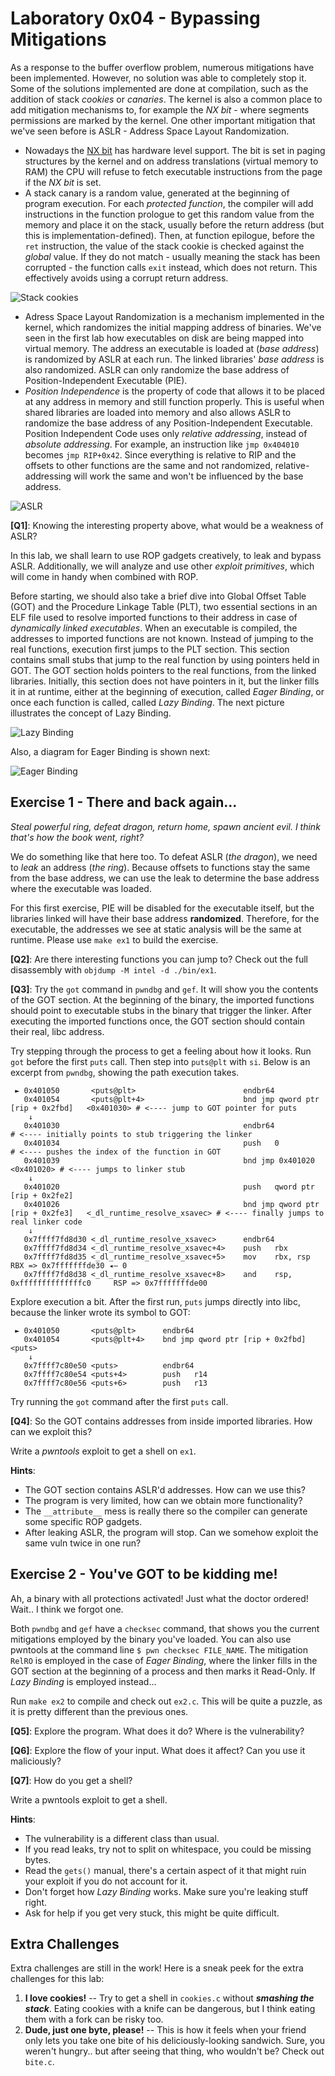 # Laboratory 0x04 - Bypassing Mitigations

As a response to the buffer overflow problem, numerous mitigations have been implemented. However, no solution was able to completely stop it. Some of the solutions implemented are done at compilation, such as the addition of stack *cookies* or *canaries*. The kernel is also a common place to add mitigation mechanisms to, for example the *NX bit* - where segments permissions are marked by the kernel. One other important mitigation that we've seen before is ASLR - Address Space Layout Randomization.

* Nowadays the [NX bit](https://en.wikipedia.org/wiki/NX_bit) has hardware level support. The bit is set in paging structures by the kernel and on address translations (virtual memory to RAM) the CPU will refuse to fetch executable instructions from the page if the *NX bit* is set.
* A stack canary is a random value, generated at the beginning of program execution. For each *protected function*, the compiler will add instructions in the function prologue to get this random value from the memory and place it on the stack, usually before the return address (but this is implementation-defined). Then, at function epilogue, before the `ret` instruction, the value of the stack cookie is checked against the *global* value. If they do not match - usually meaning the stack has been corrupted - the function calls `exit` instead, which does not return. This effectively avoids using a corrupt return address.

![Stack cookies](../img/canary.png)

* Adress Space Layout Randomization is a mechanism implemented in the kernel, which randomizes the initial mapping address of binaries. We've seen in the first lab how executables on disk are being mapped into virtual memory. The address an executable is loaded at (*base address*) is randomized by ASLR at each run. The linked libraries' *base address* is also randomized. ASLR can only randomize the base address of Position-Independent Executable (PIE).
* *Position Independence* is the property of code that allows it to be placed at any address in memory and still function properly. This is useful when shared libraries are loaded into memory and also allows ASLR to randomize the base address of any Position-Independent Executable. Position Independent Code uses only *relative addressing*, instead of *absolute addressing*. For example, an instruction like `jmp 0x404010` becomes `jmp RIP+0x42`. Since everything is relative to RIP and the offsets to other functions are the same and not randomized, relative-addressing will work the same and won't be influenced by the base address.

![ASLR](../img/aslr.png)

**[Q1]**: Knowing the interesting property above, what would be a weakness of ASLR?

In this lab, we shall learn to use ROP gadgets creatively, to leak and bypass ASLR. Additionally, we will analyze and use other *exploit primitives*, which will come in handy when combined with ROP.

Before starting, we should also take a brief dive into Global Offset Table (GOT) and the Procedure Linkage Table (PLT), two essential sections in an ELF file used to resolve imported functions to their address in case of *dynamically linked executables*. When an executable is compiled, the addresses to imported functions are not known. Instead of jumping to the real functions, execution first jumps to the PLT section. This section contains small stubs that jump to the real function by using pointers held in GOT. The GOT section holds pointers to the real functions, from the linked libraries. Initially, this section does not have pointers in it, but the linker fills it in at runtime, either at the beginning of execution, called *Eager Binding*, or once each function is called, called *Lazy Binding*. The next picture illustrates the concept of Lazy Binding.

![Lazy Binding](../img/binding_lazy.png)

Also, a diagram for Eager Binding is shown next:

![Eager Binding](../img/binding_eager.png)


## Exercise 1 - There and back again...

*Steal powerful ring, defeat dragon, return home, spawn ancient evil. I think that's how the book went, right?*

We do something like that here too. To defeat ASLR (*the dragon*), we need to *leak* an address (*the ring*). Because offsets to functions stay the same from the base address, we can use the leak to determine the base address where the executable was loaded.

For this first exercise, PIE will be disabled for the executable itself, but the libraries linked will have their base address **randomized**. Therefore, for the executable, the addresses we see at static analysis will be the same at runtime.
Please use `make ex1` to build the exercise.

**[Q2]**: Are there interesting functions you can jump to? Check out the full disassembly with `objdump -M intel -d ./bin/ex1`.

**[Q3]**: Try the `got` command in `pwndbg` and `gef`. It will show you the contents of the GOT section.
At the beginning of the binary, the imported functions should point to executable stubs in the binary that trigger the linker. After executing the imported functions once, the GOT section should contain their real, libc address.

Try stepping through the process to get a feeling about how it looks. Run `got` before the first `puts` call. Then step into `puts@plt` with `si`. Below is an excerpt from `pwndbg`, showing the path execution takes.

```
 ► 0x401050       <puts@plt>                        endbr64
   0x401054       <puts@plt+4>                      bnd jmp qword ptr [rip + 0x2fbd]   <0x401030> # <---- jump to GOT pointer for puts
    ↓
   0x401030                                         endbr64                                       # <---- initially points to stub triggering the linker
   0x401034                                         push   0                                      # <---- pushes the index of the function in GOT
   0x401039                                         bnd jmp 0x401020                   <0x401020> # <---- jumps to linker stub
    ↓
   0x401020                                         push   qword ptr [rip + 0x2fe2]
   0x401026                                         bnd jmp qword ptr [rip + 0x2fe3]   <_dl_runtime_resolve_xsavec> # <---- finally jumps to real linker code
    ↓
   0x7ffff7fd8d30 <_dl_runtime_resolve_xsavec>      endbr64
   0x7ffff7fd8d34 <_dl_runtime_resolve_xsavec+4>    push   rbx
   0x7ffff7fd8d35 <_dl_runtime_resolve_xsavec+5>    mov    rbx, rsp                    RBX => 0x7fffffffde30 ◂— 0
   0x7ffff7fd8d38 <_dl_runtime_resolve_xsavec+8>    and    rsp, 0xffffffffffffffc0     RSP => 0x7fffffffde00
```

Explore execution a bit. After the first run, `puts` jumps directly into libc, because the linker wrote its symbol to GOT:

```
 ► 0x401050       <puts@plt>      endbr64
   0x401054       <puts@plt+4>    bnd jmp qword ptr [rip + 0x2fbd]   <puts>
    ↓
   0x7ffff7c80e50 <puts>          endbr64
   0x7ffff7c80e54 <puts+4>        push   r14
   0x7ffff7c80e56 <puts+6>        push   r13
```

Try running the `got` command after the first `puts` call.

**[Q4]**: So the GOT contains addresses from inside imported libraries. How can we exploit this?

Write a *pwntools* exploit to get a shell on `ex1`.

**Hints**:

* The GOT section contains ASLR'd addresses. How can we use this?
* The program is very limited, how can we obtain more functionality?
* The `__attribute__` mess is really there so the compiler can generate some specific ROP gadgets.
* After leaking ASLR, the program will stop. Can we somehow exploit the same vuln twice in one run?

## Exercise 2 - You've GOT to be kidding me!

Ah, a binary with all protections activated! Just what the doctor ordered! Wait.. I think we forgot one.

Both `pwndbg` and `gef` have a `checksec` command, that shows you the current mitigations employed by the binary you've loaded. You can also use pwntools at the command line `$ pwn checksec FILE_NAME`. The mitigation `RelRO` is employed in the case of *Eager Binding*, where the linker fills in the GOT section at the beginning of a process and then marks it Read-Only. If *Lazy Binding* is employed instead...

Run `make ex2` to compile and check out `ex2.c`. This will be quite a puzzle, as it is pretty different than the previous ones.

**[Q5]**: Explore the program. What does it do? Where is the vulnerability?

**[Q6]**: Explore the flow of your input. What does it affect? Can you use it maliciously?

**[Q7]**: How do you get a shell?

Write a pwntools exploit to get a shell.

**Hints**:

* The vulnerability is a different class than usual.
* If you read leaks, try not to split on whitespace, you could be missing bytes.
* Read the `gets()` manual, there's a certain aspect of it that might ruin your exploit if you do not account for it.
* Don't forget how *Lazy Binding* works. Make sure you're leaking stuff right.
* Ask for help if you get very stuck, this might be quite difficult.

## Extra Challenges

Extra challenges are still in the work! Here is a sneak peek for the extra challenges for this lab:

1. **I love cookies!** -- Try to get a shell in `cookies.c` without ***smashing the stack***. Eating cookies with a knife can be dangerous, but I think eating them with a fork can be risky too.
2. **Dude, just one byte, please!** -- This is how it feels when your friend only lets you take one bite of his deliciously-looking sandwich. Sure, you weren't hungry.. but after seeing that thing, who wouldn't be? Check out `bite.c`.
